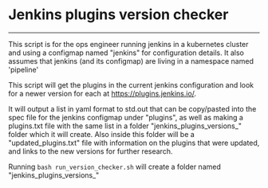 # Jenkins plugins version checker
---
This script is for the ops engineer running jenkins in a kubernetes cluster and using a configmap named "jenkins" for configuration details. It also assumes that jenkins (and its configmap) are living in a namespace named 'pipeline'  

This script will get the plugins in the current jenkins configuration and look for a newer version for each at https://plugins.jenkins.io/.  

It will output a list in yaml format to std.out that can be copy/pasted into the spec file for the jenkins configmap under "plugins", as well as making a plugins.txt file with the same list in a folder "jenkins_plugins_versions_<YYYY-MM-DD>" folder which it will create. Also inside this folder will be a "updated_plugins.txt" file with information on the plugins that were updated, and links to the new versions for further research.

Running `bash run_version_checker.sh` will create a folder named "jenkins_plugins_versions_<date>"
